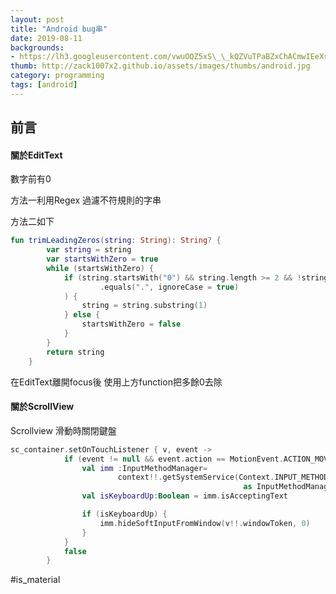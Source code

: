 ```yaml
---
layout: post
title: "Android bug串"
date: 2019-08-11
backgrounds:
- https://lh3.googleusercontent.com/vwuOQZ5xS\_\_kQZVuTPaBZxChACmwIEeXrkznajiHJTxYso\_IpI2JD\_1LxsF\_5ZsWWi6Nq1jGexF00qjDuYsE-b45VXWJBQUNa50lhWeJ4E5Dyg\_c0Yb9eo1nSuu8D6nZKrNKPH6y9Q
thumb: http://zack1007x2.github.io/assets/images/thumbs/android.jpg
category: programming
tags: [android]
---
```




## 前言

#### 關於EditText

數字前有0

方法一利用Regex 過濾不符規則的字串

方法二如下

```kotlin
fun trimLeadingZeros(string: String): String? {
        var string = string
        var startsWithZero = true
        while (startsWithZero) {
            if (string.startsWith("0") && string.length >= 2 && !string.substring(1, 2)
                    .equals(".", ignoreCase = true)
            ) {
                string = string.substring(1)
            } else {
                startsWithZero = false
            }
        }
        return string
    }
```

 在EditText離開focus後 使用上方function把多餘0去除

#### 關於ScrollView

Scrollview 滑動時關閉鍵盤

```kotlin
sc_container.setOnTouchListener { v, event ->
            if (event != null && event.action == MotionEvent.ACTION_MOVE) {
                val imm :InputMethodManager= 
              			context!!.getSystemService(Context.INPUT_METHOD_SERVICE)
              										as InputMethodManager
                val isKeyboardUp:Boolean = imm.isAcceptingText

                if (isKeyboardUp) {
                    imm.hideSoftInputFromWindow(v!!.windowToken, 0)
                }
            }
            false
        }
```





#is_material